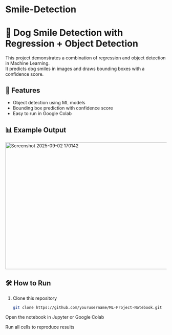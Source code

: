 # Smile-Detection

# 🐶 Dog Smile Detection with Regression + Object Detection

This project demonstrates a combination of regression and object detection in Machine Learning.  
It predicts dog smiles in images and draws bounding boxes with a confidence score.

## 🚀 Features
- Object detection using ML models
- Bounding box prediction with confidence score
- Easy to run in Google Colab

## 📊 Example Output
<img width="639" height="397" alt="Screenshot 2025-09-02 170142" src="https://github.com/user-attachments/assets/4fad0690-d519-45bf-8aa4-82a3716fe6ca" />


## 🛠️ How to Run
1. Clone this repository
   ```bash
   git clone https://github.com/yourusername/ML-Project-Notebook.git
   
Open the notebook in Jupyter or Google Colab

Run all cells to reproduce results
